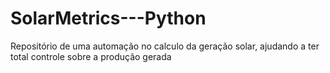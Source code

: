 # SolarMetrics---Python
Repositório de uma automação no calculo da geração solar, ajudando a ter total controle sobre a produção gerada
